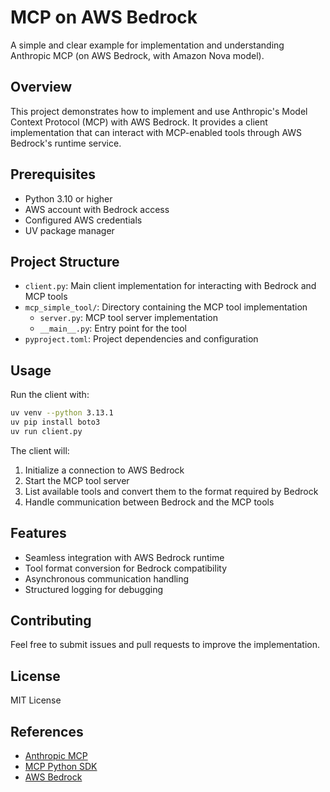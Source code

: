 # MCP on AWS Bedrock
A simple and clear example for implementation and understanding Anthropic MCP (on AWS Bedrock, with Amazon Nova model).

## Overview
This project demonstrates how to implement and use Anthropic's Model Context Protocol (MCP) with AWS Bedrock. It provides a client implementation that can interact with MCP-enabled tools through AWS Bedrock's runtime service.

## Prerequisites
- Python 3.10 or higher
- AWS account with Bedrock access
- Configured AWS credentials
- UV package manager

## Project Structure
- `client.py`: Main client implementation for interacting with Bedrock and MCP tools
- `mcp_simple_tool/`: Directory containing the MCP tool implementation
  - `server.py`: MCP tool server implementation
  - `__main__.py`: Entry point for the tool
- `pyproject.toml`: Project dependencies and configuration

## Usage
Run the client with:
```bash
uv venv --python 3.13.1
uv pip install boto3
uv run client.py
```

The client will:
1. Initialize a connection to AWS Bedrock
2. Start the MCP tool server
3. List available tools and convert them to the format required by Bedrock
4. Handle communication between Bedrock and the MCP tools

## Features
- Seamless integration with AWS Bedrock runtime
- Tool format conversion for Bedrock compatibility
- Asynchronous communication handling
- Structured logging for debugging

## Contributing
Feel free to submit issues and pull requests to improve the implementation.

## License
MIT License

## References
- [Anthropic MCP](https://modelcontextprotocol.io/)
- [MCP Python SDK](https://github.com/modelcontextprotocol/python-sdk)
- [AWS Bedrock](https://aws.amazon.com/bedrock/)
